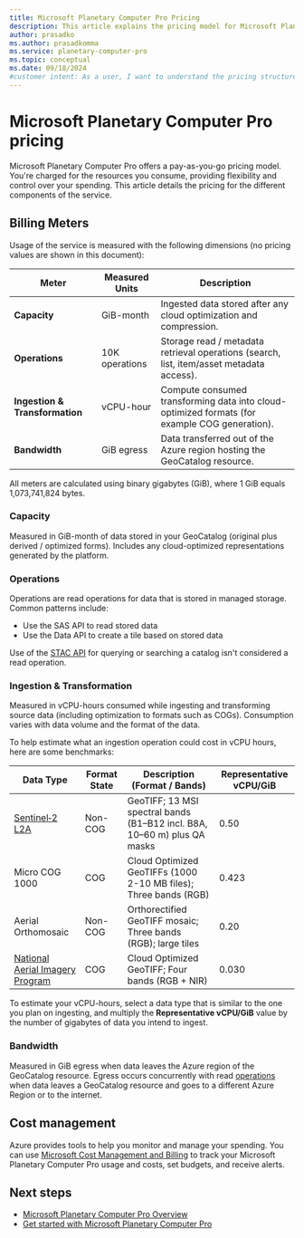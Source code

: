 ```yaml
---
title: Microsoft Planetary Computer Pro Pricing
description: This article explains the pricing model for Microsoft Planetary Computer Pro.
author: prasadko
ms.author: prasadkomma
ms.service: planetary-computer-pro
ms.topic: conceptual
ms.date: 09/18/2024
#customer intent: As a user, I want to understand the pricing structure for Microsoft Planetary Computer Pro so I can estimate costs.
---
```


# Microsoft Planetary Computer Pro pricing

Microsoft Planetary Computer Pro offers a pay-as-you-go pricing model. You're charged for the resources you consume, providing flexibility and control over your spending. This article details the pricing for the different components of the service.

## Billing Meters

Usage of the service is measured with the following dimensions (no pricing values are shown in this document):

| Meter                       | Measured Units            | Description                                                                                                |
|----------------------------|---------------------------|------------------------------------------------------------------------------------------------------------|
| **Capacity**               | GiB-month                  | Ingested data stored after any cloud optimization and compression.                                         |
| **Operations**             | 10K operations            | Storage read / metadata retrieval operations (search, list, item/asset metadata access).                   |
| **Ingestion & Transformation** | vCPU-hour                 | Compute consumed transforming data into cloud-optimized formats (for example COG generation).              |
| **Bandwidth**              | GiB egress                 | Data transferred out of the Azure region hosting the GeoCatalog resource.                                  |

All meters are calculated using binary gigabytes (GiB), where 1 GiB equals 1,073,741,824 bytes. 

### Capacity

Measured in GiB-month of data stored in your GeoCatalog (original plus derived / optimized forms). Includes any cloud-optimized representations generated by the platform.

### Operations

Operations are read operations for data that is stored in managed storage. Common patterns include:
* Use the SAS API to read stored data
* Use the Data API to create a tile based on stored data

Use of the [STAC API](./stac-overview.md) for querying or searching a catalog isn't considered a read operation. 


### Ingestion & Transformation

Measured in vCPU-hours consumed while ingesting and transforming source data (including optimization to formats such as COGs). Consumption varies with data volume and the format of the data. 

To help estimate what an ingestion operation could cost in vCPU hours, here are some benchmarks:
 
| Data Type | Format State | Description (Format / Bands) | Representative vCPU/GiB |
|-----------|--------------|------------------------------|--------------------------|
| [Sentinel‑2 L2A](./data-visualization-samples.md#sentinel-2-l2a-collection-configuration) | Non-COG | GeoTIFF; 13 MSI spectral bands (B1–B12 incl. B8A, 10–60 m) plus QA masks | 0.50 |
| Micro COG 1000 | COG | Cloud Optimized GeoTIFFs (1000 2-10 MB files); Three bands (RGB) | 0.423 |
| Aerial Orthomosaic | Non-COG | Orthorectified GeoTIFF mosaic; Three bands (RGB); large tiles | 0.20 |
| [National Aerial Imagery Program](./data-visualization-samples.md#the-national-agriculture-imagery-program-collection-configuration) | COG | Cloud Optimized GeoTIFF; Four bands (RGB + NIR) | 0.030 |

To estimate your vCPU-hours, select a data type that is similar to the one you plan on ingesting, and multiply the  **Representative vCPU/GiB**  value by the number of gigabytes of data you intend to ingest. 

### Bandwidth

Measured in GiB egress when data leaves the Azure region of the GeoCatalog resource. Egress occurs concurrently with read [operations](#operations) when data leaves a GeoCatalog resource and goes to a different Azure Region or to the internet. 

## Cost management

Azure provides tools to help you monitor and manage your spending. You can use [Microsoft Cost Management and Billing](/azure/cost-management-billing/cost-management-billing-overview) to track your Microsoft Planetary Computer Pro usage and costs, set budgets, and receive alerts.

## Next steps

- [Microsoft Planetary Computer Pro Overview](./microsoft-planetary-computer-pro-overview.md)
- [Get started with Microsoft Planetary Computer Pro](./get-started-planetary-computer.md)
